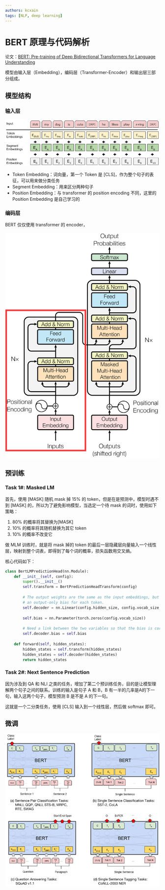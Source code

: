 ```yaml
---
authors: kcxain
tags: [NLP, deep learning]
---
```


# BERT 原理与代码解析

论文：[BERT: Pre-training of Deep Bidirectional Transformers for Language Understanding](https://arxiv.org/abs/1810.04805)

模型由输入层（Embedding），编码层（Transformer-Encoder）和输出层三部分组成。

## 模型结构

### 输入层

![](./assets/image-20230612231726961.png)

- Token Embedding：词向量，第一个 Token 是 [CLS]，作为整个句子的表征，可以用来做分类任务
- Segment Embedding：用来区分两种句子
- Position Embedding：与 transformer 的 position encoding 不同，这里的 Position Embedding 是自己学习的

<!--truncate-->

### 编码层

BERT 仅仅使用 transformer 的 encoder，

![](./assets/image-20230612232548339.png)

## 预训练

### Task 1#: Masked LM

首先，使用 [MASK] 随机 mask 掉 15% 的 token，但是在是预测中，模型时遇不到 [MASK] 的，所以为了避免影响模型，当选定一个待 mask 的词时，使用如下策略：

1. 80% 的概率将其替换为[MASK]
2. 10% 的概率将其随机替换为其它 token
3. 10% 的概率不改变它

做 MLM 训练时，就是将 mask 掉的 token 的最后一层隐藏层向量输入一个线性层，映射到整个词表，即得到了每个词的概率，损失函数用交叉熵。

核心代码如下：

```python
class BertLMPredictionHead(nn.Module):
    def __init__(self, config):
        super().__init__()
        self.transform = BertPredictionHeadTransform(config)

        # The output weights are the same as the input embeddings, but there is
        # an output-only bias for each token.
        self.decoder = nn.Linear(config.hidden_size, config.vocab_size, bias=False)

        self.bias = nn.Parameter(torch.zeros(config.vocab_size))

        # Need a link between the two variables so that the bias is correctly resized with `resize_token_embeddings`
        self.decoder.bias = self.bias

    def forward(self, hidden_states):
        hidden_states = self.transform(hidden_states)
        hidden_states = self.decoder(hidden_states)
        return hidden_states
```

### Task 2#: Next Sentence Prediction

因为涉及到 QA 和 NLI 之类的任务，增加了第二个预训练任务，目的是让模型理解两个句子之间的联系。训练的输入是句子 A 和 B，B 有一半的几率是A的下一句，输入这两个句子，模型预测 B 是不是 A 的下一句。

这就是一个二分类任务，使用 [CLS] 输入到一个线性层，然后做 softmax 即可。

## 微调

![](./assets/image-20230612235434891.png)